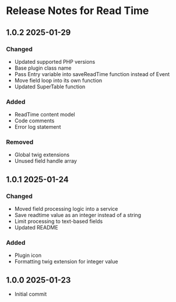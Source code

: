# Release Notes for Read Time

## 1.0.2 2025-01-29

### Changed

- Updated supported PHP versions
- Base plugin class name
- Pass Entry variable into saveReadTime function instead of Event 
- Move field loop into its own function
- Updated SuperTable function

### Added

- ReadTime content model
- Code comments
- Error log statement

### Removed

- Global twig extensions
- Unused field handle array

## 1.0.1 2025-01-24

### Changed

- Moved field processing logic into a service
- Save readtime value as an integer instead of a string
- Limit processing to text-based fields
- Updated README

### Added

- Plugin icon
- Formatting twig extension for integer value

## 1.0.0 2025-01-23

- Initial commit
